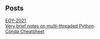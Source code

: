 ## Posts

[EOY-2021](./post/EOY-2021).  
[Very brief notes on multi-threaded Python](./post/multi_threaded_python).  
[Conda Cheatsheet](./post/conda_cheatsheet)
